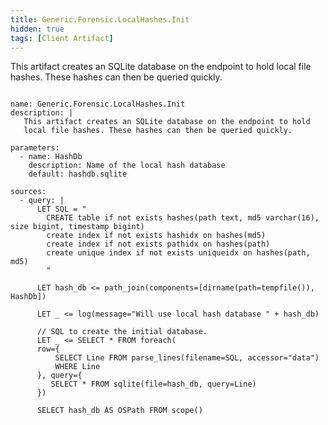 ```yaml
---
title: Generic.Forensic.LocalHashes.Init
hidden: true
tags: [Client Artifact]
---
```


This artifact creates an SQLite database on the endpoint to hold
local file hashes. These hashes can then be queried quickly.


<pre><code class="language-yaml">
name: Generic.Forensic.LocalHashes.Init
description: |
   This artifact creates an SQLite database on the endpoint to hold
   local file hashes. These hashes can then be queried quickly.

parameters:
  - name: HashDb
    description: Name of the local hash database
    default: hashdb.sqlite

sources:
  - query: |
      LET SQL = "
        CREATE table if not exists hashes(path text, md5 varchar(16), size bigint, timestamp bigint)
        create index if not exists hashidx on hashes(md5)
        create index if not exists pathidx on hashes(path)
        create unique index if not exists uniqueidx on hashes(path, md5)
        "

      LET hash_db <= path_join(components=[dirname(path=tempfile()), HashDb])

      LET _ <= log(message="Will use local hash database " + hash_db)

      // SQL to create the initial database.
      LET _ <= SELECT * FROM foreach(
      row={
          SELECT Line FROM parse_lines(filename=SQL, accessor="data")
          WHERE Line
      }, query={
         SELECT * FROM sqlite(file=hash_db, query=Line)
      })

      SELECT hash_db AS OSPath FROM scope()

</code></pre>

